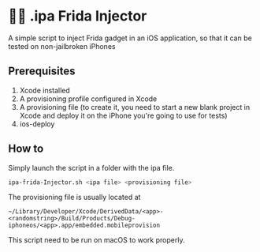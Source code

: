 # 💉🍎 .ipa Frida Injector
A simple script to inject Frida gadget in an iOS application, so that it can be tested on non-jailbroken iPhones  

## Prerequisites
1. Xcode installed
2. A provisioning profile configured in Xcode
3. A provisioning file (to create it, you need to start a new blank project in Xcode and deploy it on the iPhone you're going to use for tests)
4. ios-deploy

## How to
Simply launch the script in a folder with the ipa file.  
```bash
ipa-frida-Injector.sh <ipa file> <provisioning file>
```
The provisioning file is usually located at
```
~/Library/Developer/Xcode/DerivedData/<app>-<randomstring>/Build/Products/Debug-iphoneos/<app>.app/embedded.mobileprovision
```

This script need to be run on macOS to work properly.
